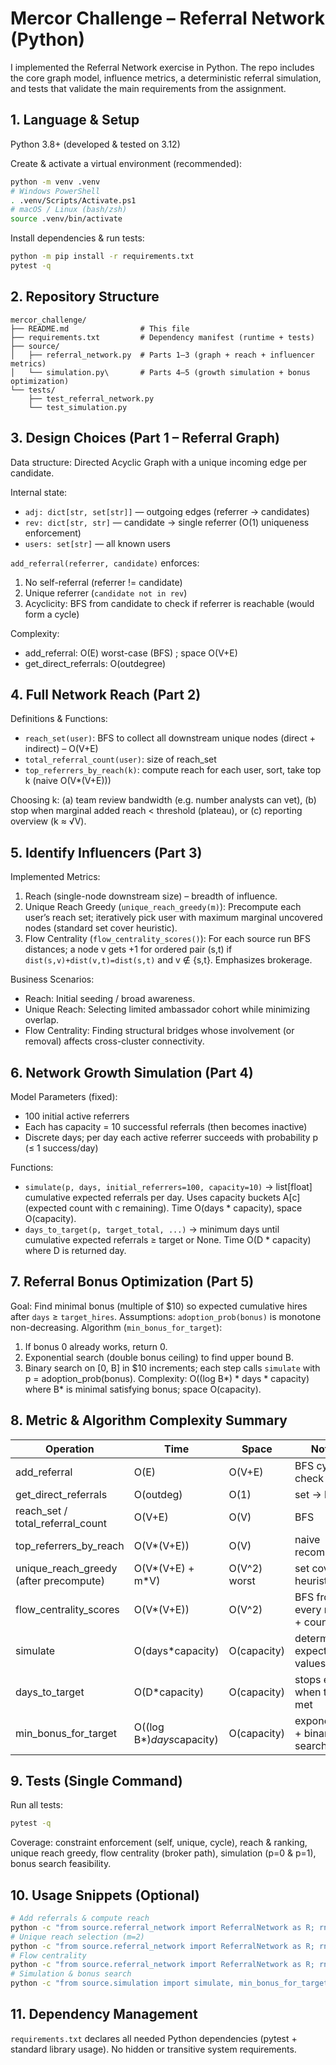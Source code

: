 # Mercor Challenge – Referral Network (Python)

I implemented the Referral Network exercise in Python. The repo includes the core graph model, influence metrics, a deterministic referral simulation, and tests that validate the main requirements from the assignment.

## 1. Language & Setup
Python 3.8+ (developed & tested on 3.12)

Create & activate a virtual environment (recommended):
```bash
python -m venv .venv
# Windows PowerShell
. .venv/Scripts/Activate.ps1
# macOS / Linux (bash/zsh)
source .venv/bin/activate
```
Install dependencies & run tests:
```bash
python -m pip install -r requirements.txt
pytest -q
```

## 2. Repository Structure
```
mercor_challenge/
├── README.md                # This file  
├── requirements.txt         # Dependency manifest (runtime + tests)
├── source/
│   ├── referral_network.py  # Parts 1–3 (graph + reach + influencer metrics)
│   └── simulation.py\       # Parts 4–5 (growth simulation + bonus optimization)
└── tests/
    ├── test_referral_network.py
    └── test_simulation.py
```

## 3. Design Choices (Part 1 – Referral Graph)
Data structure: Directed Acyclic Graph with a unique incoming edge per candidate.

Internal state:
- `adj: dict[str, set[str]]` — outgoing edges (referrer -> candidates)
- `rev: dict[str, str]` — candidate -> single referrer (O(1) uniqueness enforcement)
- `users: set[str]` — all known users

`add_referral(referrer, candidate)` enforces:
1. No self-referral (referrer != candidate)
2. Unique referrer (`candidate not in rev`)
3. Acyclicity: BFS from candidate to check if referrer is reachable (would form a cycle)

Complexity:
- add_referral: O(E) worst-case (BFS) ; space O(V+E)
- get_direct_referrals: O(outdegree)

## 4. Full Network Reach (Part 2)
Definitions & Functions:
- `reach_set(user)`: BFS to collect all downstream unique nodes (direct + indirect) – O(V+E)
- `total_referral_count(user)`: size of reach_set
- `top_referrers_by_reach(k)`: compute reach for each user, sort, take top k (naive O(V*(V+E)))

Choosing k: (a) team review bandwidth (e.g. number analysts can vet), (b) stop when marginal added reach < threshold (plateau), or (c) reporting overview (k ≈ √V).

## 5. Identify Influencers (Part 3)
Implemented Metrics:
1. Reach (single-node downstream size) – breadth of influence.
2. Unique Reach Greedy (`unique_reach_greedy(m)`): Precompute each user’s reach set; iteratively pick user with maximum marginal uncovered nodes (standard set cover heuristic).
3. Flow Centrality (`flow_centrality_scores()`): For each source run BFS distances; a node v gets +1 for ordered pair (s,t) if `dist(s,v)+dist(v,t)=dist(s,t)` and v ∉ {s,t}. Emphasizes brokerage.

Business Scenarios:
- Reach: Initial seeding / broad awareness.
- Unique Reach: Selecting limited ambassador cohort while minimizing overlap.
- Flow Centrality: Finding structural bridges whose involvement (or removal) affects cross-cluster connectivity.

## 6. Network Growth Simulation (Part 4)
Model Parameters (fixed):
- 100 initial active referrers
- Each has capacity = 10 successful referrals (then becomes inactive)
- Discrete days; per day each active referrer succeeds with probability p (≤ 1 success/day)

Functions:
- `simulate(p, days, initial_referrers=100, capacity=10)` → list[float] cumulative expected referrals per day. Uses capacity buckets A[c] (expected count with c remaining). Time O(days * capacity), space O(capacity).
- `days_to_target(p, target_total, ...)` → minimum days until cumulative expected referrals ≥ target or None. Time O(D * capacity) where D is returned day.

## 7. Referral Bonus Optimization (Part 5)
Goal: Find minimal bonus (multiple of $10) so expected cumulative hires after `days` ≥ `target_hires`.
Assumptions: `adoption_prob(bonus)` is monotone non-decreasing.
Algorithm (`min_bonus_for_target`):
1. If bonus 0 already works, return 0.
2. Exponential search (double bonus ceiling) to find upper bound B.
3. Binary search on [0, B] in $10 increments; each step calls `simulate` with p = adoption_prob(bonus).
Complexity: O((log B*) * days * capacity) where B* is minimal satisfying bonus; space O(capacity).

## 8. Metric & Algorithm Complexity Summary
| Operation | Time | Space | Notes |
|-----------|------|-------|-------|
| add_referral | O(E) | O(V+E) | BFS cycle check |
| get_direct_referrals | O(outdeg) | O(1) | set -> list |
| reach_set / total_referral_count | O(V+E) | O(V) | BFS |
| top_referrers_by_reach | O(V*(V+E)) | O(V) | naive recompute |
| unique_reach_greedy (after precompute) | O(V*(V+E) + m*V) | O(V^2) worst | set cover heuristic |
| flow_centrality_scores | O(V*(V+E)) | O(V^2) | BFS from every node + counting |
| simulate | O(days*capacity) | O(capacity) | deterministic expected values |
| days_to_target | O(D*capacity) | O(capacity) | stops early when target met |
| min_bonus_for_target | O((log B*)*days*capacity) | O(capacity) | exponential + binary search |

## 9. Tests (Single Command)
Run all tests:
```bash
pytest -q
```
Coverage: constraint enforcement (self, unique, cycle), reach & ranking, unique reach greedy, flow centrality (broker path), simulation (p=0 & p=1), bonus search feasibility.

## 10. Usage Snippets (Optional)
```bash
# Add referrals & compute reach
python -c "from source.referral_network import ReferralNetwork as R; rn=R(); rn.add_referral('A','B'); rn.add_referral('B','C'); print(rn.total_referral_count('A'))"
# Unique reach selection (m=2)
python -c "from source.referral_network import ReferralNetwork as R; rn=R(); rn.add_referral('A','B'); rn.add_referral('A','C'); rn.add_referral('D','E'); print(rn.unique_reach_greedy(2))"
# Flow centrality
python -c "from source.referral_network import ReferralNetwork as R; rn=R(); rn.add_referral('A','B'); rn.add_referral('B','C'); rn.add_referral('A','D'); print(rn.flow_centrality_scores())"
# Simulation & bonus search
python -c "from source.simulation import simulate, min_bonus_for_target; print(simulate(0.1,5)[:3]); print(min_bonus_for_target(5,5, lambda b: min(1.0,b/100)))"
```

## 11. Dependency Management
`requirements.txt` declares all needed Python dependencies (pytest + standard library usage). No hidden or transitive system requirements.
